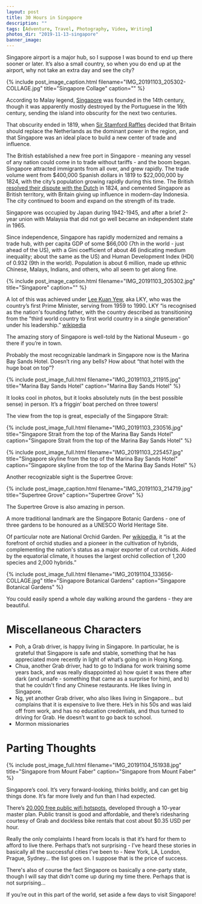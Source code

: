 ```yaml
---
layout: post
title: 30 Hours in Singapore
description: ""
tags: [Adventure, Travel, Photography, Video, Writing]
photos_dir: "2019-11-13-singapore"
banner_image:
---
```


Singapore airport is a major hub, so I suppose I was bound to end up there sooner or later. It’s also a small country, so when you do end up at the airport, why not take an extra day and see the city?

{% include post_image_caption.html
   filename="IMG_20191103_205302-COLLAGE.jpg"
   title="Singapore Collage"
   caption="" %}

According to Malay legend, [Singapore](https://en.wikipedia.org/wiki/Singapore) was founded in the 14th century, though it was apparently mostly destroyed by the Portuguese in the 16th century, sending the island into obscurity for the next two centuries.

That obscurity ended in 1819, when [Sir Stamford Raffles](https://en.wikipedia.org/wiki/Stamford_Raffles) decided that Britain should replace the Netherlands as the dominant power in the region, and that Singapore was an ideal place to build a new center of trade and influence.

The British established a new free port in Singapore - meaning any vessel of any nation could come in to trade without tariffs - and the boom began. Singapore attracted immigrants from all over, and grew rapidly. The trade volume went from $400,000 Spanish dollars in 1819 to $22,000,000 by 1824, with the city’s population growing rapidly during this time. The British [resolved their dispute with the Dutch](https://en.wikipedia.org/wiki/Anglo-Dutch_Treaty_of_1824) in 1824, and cemented Singapore as British territory, with Britain giving up influence in modern-day Indonesia. The city continued to boom and expand on the strength of its trade.

Singapore was occupied by Japan during 1942-1945, and after a brief 2-year union with Malaysia that did not go well became an independent state in 1965.

Since independence, Singapore has rapidly modernized and remains a trade hub, with per capita GDP of some $66,000 (7th in the world - just ahead of the US), with a Gini coefficient of about 46 (indicating medium inequality; about the same as the US) and Human Development Index (HDI) of 0.932 (9th in the world). Population is about 6 million, made up ethnic Chinese, Malays, Indians, and others, who all seem to get along fine.

{% include post_image_caption.html
   filename="IMG_20191103_205302.jpg"
   title="Singapore"
   caption="" %}

A lot of this was achieved under [Lee Kuan Yew](https://en.wikipedia.org/wiki/Lee_Kuan_Yew), aka LKY, who was the country’s first Prime Minister, serving from 1959 to 1990. LKY “is recognised as the nation's founding father, with the country described as transitioning from the "third world country to first world country in a single generation" under his leadership.” [wikipedia](https://en.wikipedia.org/wiki/Lee_Kuan_Yew)

The amazing story of Singapore is well-told by the National Museum - go there if you’re in town.

<!--more-->

Probably the most recognizable landmark in Singapore now is the Marina Bay Sands Hotel. Doesn’t ring any bells? How about “that hotel with the huge boat on top”?

{% include post_image_full.html
   filename="IMG_20191103_211915.jpg"
   title="Marina Bay Sands Hotel"
   caption="Marina Bay Sands Hotel" %}

It looks cool in photos, but it looks absolutely nuts (in the best possible sense) in person. It’s a friggin’ boat perched on three towers!

The view from the top is great, especially of the Singapore Strait:

{% include post_image_full.html
   filename="IMG_20191103_230516.jpg"
   title="Singapore Strait from the top of the Marina Bay Sands Hotel"
   caption="Singapore Strait from the top of the Marina Bay Sands Hotel" %}

{% include post_image_full.html
   filename="IMG_20191103_225457.jpg"
   title="Singapore skyline from the top of the Marina Bay Sands Hotel"
   caption="Singapore skyline from the top of the Marina Bay Sands Hotel" %}

Another recognizable sight is the Supertree Grove:

{% include post_image_caption.html
   filename="IMG_20191103_214719.jpg"
   title="Supertree Grove"
   caption="Supertree Grove" %}

The Supertree Grove is also amazing in person.

A more traditional landmark are the Singapore Botanic Gardens - one of three gardens to be honoured as a UNESCO World Heritage Site.

Of particular note are National Orchid Garden. Per [wikipedia](https://en.wikipedia.org/wiki/Singapore_Botanic_Gardens), it “is at the forefront of orchid studies and a pioneer in the cultivation of hybrids, complementing the nation's status as a major exporter of cut orchids. Aided by the equatorial climate, it houses the largest orchid collection of 1,200 species and 2,000 hybrids.”

{% include post_image_full.html
   filename="IMG_20191104_133656-COLLAGE.jpg"
   title="Singapore Botanical Gardens"
   caption="Singapore Botanical Gardens" %}

You could easily spend a whole day walking around the gardens - they are beautiful.



# Miscellaneous Characters

- Poh, a Grab driver, is happy living in Singapore. In particular, he is grateful that Singapore is safe and stable, something that he has appreciated more recently in light of what’s going on in Hong Kong.
- Chua, another Grab driver, had to go to Indiana for work training some years back, and was really disappointed a) how quiet it was there after dark (and unsafe - something that came as a surprise for him), and b) that he couldn't find any Chinese restaurants. He likes living in Singapore.
- Ng, yet another Grab driver, who also likes living in Singapore… but complains that it is expensive to live there. He’s in his 50s and was laid off from work, and has no education credentials, and thus turned to driving for Grab. He doesn’t want to go back to school.
- Mormon missionaries



# Parting Thoughts

{% include post_image_full.html
   filename="IMG_20191104_151938.jpg"
   title="Singapore from Mount Faber"
   caption="Singapore from Mount Faber" %}

Singapore’s cool. It’s very forward-looking, thinks boldly, and can get big things done. It’s far more lively and fun than I had expected.

There’s [20,000 free public wifi hotspots](https://en.wikipedia.org/wiki/Wireless@SG), developed through a 10-year master plan. Public transit is good and affordable, and there’s ridesharing courtesy of Grab and dockless bike rentals that cost about $0.35 USD per hour.

Really the only complaints I heard from locals is that it’s hard for them to afford to live there. Perhaps that’s not surprising - I’ve heard these stories in basically all the successful cities I’ve been to - New York, LA, London, Prague, Sydney… the list goes on. I suppose that is the price of success.

There's also of course the fact Singapore os basically a one-party state, though I will say that didn't come up during my time there. Perhaps that is not surprising...

If you’re out in this part of the world, set aside a few days to visit Singapore!
